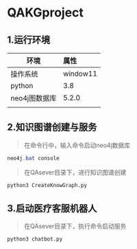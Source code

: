 # QAKGproject

## 1.运行环境

| 环境          | 属性     |
| ------------- | :------- |
| 操作系统      | window11 |
| python        | 3.8      |
| neo4j图数据库 | 5.2.0    |
|               |          |



## 2.知识图谱创建与服务

> 在命令行中，输入命令启动neo4j数据库

~~~powershell
neo4j.bat console
~~~

 

> 在QAsever目录下，进行知识图谱创建

~~~python
python3 CreateKnowGraph.py
~~~



## 3.启动医疗客服机器人

> 在QAsever目录下，执行命令启动服务

~~~python
python3 chatbot.py
~~~


